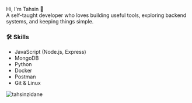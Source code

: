 Hi, I'm Tahsin 👋  
A self-taught  developer who loves building useful tools, exploring backend systems, and keeping things simple.

### 🛠️ Skills
- JavaScript (Node.js, Express)
- MongoDB
- Python
- Docker
- Postman
- Git & Linux
<p><img align="left" src="https://github-readme-stats.vercel.app/api/top-langs?username=tahsinzidane&show_icons=true&locale=en&layout=compact" alt="tahsinzidane" /></p>
